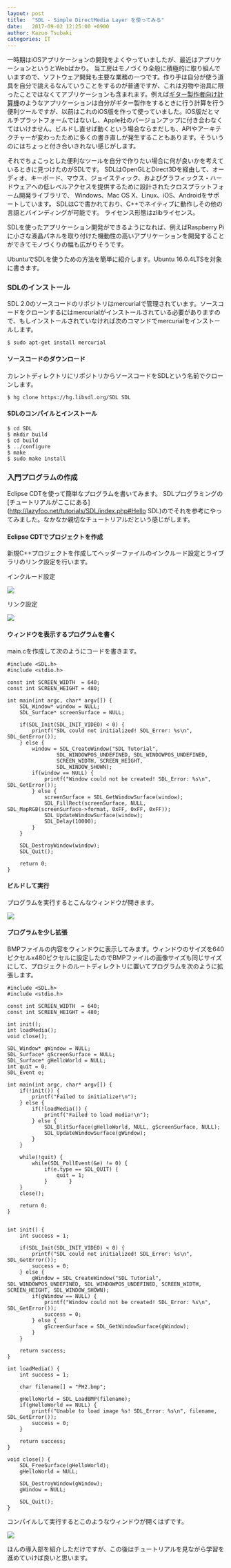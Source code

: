 ```yaml
---
layout: post
title:  "SDL - Simple DirectMedia Layer を使ってみる"
date:   2017-09-02 12:25:00 +0900
author: Kazuo Tsubaki
categories: IT
---
```

一時期はiOSアプリケーションの開発をよくやっていましたが、最近はアプリケーションというとWebばかり。
当工房はモノづくり全般に積極的に取り組んでいますので、ソフトウェア開発も主要な業務の一つです。作り手は自分が使う道具を自分で誂えるなんていうことをするのが普通ですが、これは刃物や治具に限ったことではなくてアプリケーションも含まれます。例えば[ギター製作者向け計算機](https://guitar-calc.herokuapp.com/)のようなアプリケーションは自分がギター製作をするときに行う計算を行う便利ツールですが、以前はこれのiOS版を作って使っていました。iOS版だとマルチプラットフォームではないし、Apple社のバージョンアップに付き合わなくてはいけません。ビルドし直せば動くという場合ならまだしも、APIやアーキテクチャーが変わったために多くの書き直しが発生することもあります。そういうのにはちょっと付き合いきれない感じがします。

それでちょこっとした便利なツールを自分で作りたい場合に何が良いかを考えているときに見つけたのがSDLです。
SDLはOpenGLとDirect3Dを経由して、オーディオ、キーボード、マウス、ジョイスティック、およびグラフィックス・ハードウェアへの低レベルアクセスを提供するために設計されたクロスプラットフォーム開発ライブラリで、
Windows、Mac OS X、Linux、iOS、Androidをサポートしています。
SDLはCで書かれており、C++でネイティブに動作しその他の言語とバインディングが可能です。
ライセンス形態はzlibライセンス。

SDLを使ったアプリケーション開発ができるようになれば、例えばRaspberry Piに小さな液晶パネルを取り付けた機動性の高いアプリケーションを開発することができてモノづくりの幅も広がりそうです。

UbuntuでSDLを使うための方法を簡単に紹介します。Ubuntu 16.0.4LTSを対象に書きます。


### SDLのインストール

SDL 2.0のソースコードのリポジトリはmercurialで管理されています。ソースコードをクローンするにはmercurialがインストールされている必要がありますので、もしインストールされていなければ次のコマンドでmercurialをインストールします。

	$ sudo apt-get install mercurial

#### ソースコードのダウンロード

カレントディレクトリにリポジトリからソースコードをSDLという名前でクローンします。

	$ hg clone https://hg.libsdl.org/SDL SDL

#### SDLのコンパイルとインストール

	$ cd SDL
	$ mkdir build
	$ cd build
	$ ../configure
	$ make
	$ sudo make install

### 入門プログラムの作成

Eclipse CDTを使って簡単なプログラムを書いてみます。
SDLプログラミングの[チュートリアルがここにある](http://lazyfoo.net/tutorials/SDL/index.php#Hello SDL)のでそれを参考にやってみました。なかなか親切なチュートリアルだという感じがします。

#### Eclipse CDTでプロジェクトを作成

新規C++プロジェクトを作成してヘッダーファイルのインクルード設定とライブラリのリンク設定を行います。

インクルード設定

![](/assets/post-images/include_setting.png)

リンク設定

![](/assets/post-images/link_setting.png)

#### ウィンドウを表示するプログラムを書く

main.cを作成して次のようにコードを書きます。

	#include <SDL.h>
	#include <stdio.h>

	const int SCREEN_WIDTH	= 640;
	const int SCREEN_HEIGHT	= 480;

	int main(int argc, char* argv[]) {
		SDL_Window* window = NULL;
		SDL_Surface* screenSurface = NULL;

		if(SDL_Init(SDL_INIT_VIDEO) < 0) {
			printf("SDL could not initialized! SDL_Error: %s\n", SDL_GetError());
		} else {
			window = SDL_CreateWindow("SDL Tutorial",
					SDL_WINDOWPOS_UNDEFINED, SDL_WINDOWPOS_UNDEFINED,
					SCREEN_WIDTH, SCREEN_HEIGHT,
					SDL_WINDOW_SHOWN);
			if(window == NULL) {
				printf("Window could not be created! SDL_Error: %s\n", SDL_GetError());
			} else {
				screenSurface = SDL_GetWindowSurface(window);
				SDL_FillRect(screenSurface, NULL, SDL_MapRGB(screenSurface->format, 0xFF, 0xFF, 0xFF));
				SDL_UpdateWindowSurface(window);
				SDL_Delay(10000);
			}
		}

		SDL_DestroyWindow(window);
		SDL_Quit();

		return 0;
	}


#### ビルドして実行

プログラムを実行するとこんなウィンドウが開きます。

![](/assets/post-images/my_first_window.png)

#### プログラムを少し拡張

BMPファイルの内容をウィンドウに表示してみます。ウィンドウのサイズを640ピクセルx480ピクセルに設定したのでBMPファイルの画像サイズも同じサイズにして、プロジェクトのルートディレクトリに置いてプログラムを次のように拡張します。

	#include <SDL.h>
	#include <stdio.h>

	const int SCREEN_WIDTH	= 640;
	const int SCREEN_HEIGHT	= 480;

	int init();
	int loadMedia();
	void close();

	SDL_Window* gWindow = NULL;
	SDL_Surface* gScreenSurface = NULL;
	SDL_Surface* gHelloWorld = NULL;
	int quit = 0;
	SDL_Event e;

	int main(int argc, char* argv[]) {
		if(!init()) {
			printf("Failed to initialize!\n");
		} else {
			if(!loadMedia()) {
				printf("Failed to load media!\n");
			} else {
				SDL_BlitSurface(gHelloWorld, NULL, gScreenSurface, NULL);
				SDL_UpdateWindowSurface(gWindow);
			}
		}

		while(!quit) {
			while(SDL_PollEvent(&e) != 0) {
				if(e.type == SDL_QUIT) {
					quit = 1;
				}		}
		}
		close();

		return 0;
	}


	int init() {
		int success = 1;

		if(SDL_Init(SDL_INIT_VIDEO) < 0) {
			printf("SDL could not initialized! SDL_Error: %s\n", SDL_GetError());
			success = 0;
		} else {
			gWindow = SDL_CreateWindow("SDL Tutorial", SDL_WINDOWPOS_UNDEFINED, SDL_WINDOWPOS_UNDEFINED, SCREEN_WIDTH, SCREEN_HEIGHT, SDL_WINDOW_SHOWN);
			if(gWindow == NULL) {
				printf("Window could not be created! SDL_Error: %s\n", SDL_GetError());
				success = 0;
			} else {
				gScreenSurface = SDL_GetWindowSurface(gWindow);
			}
		}

		return success;
	}

	int loadMedia() {
		int success = 1;

		char filename[] = "PH2.bmp";

		gHelloWorld = SDL_LoadBMP(filename);
		if(gHelloWorld == NULL) {
			printf("Unable to load image %s! SDL_Error: %s\n", filename, SDL_GetError());
			success = 0;
		}

		return success;
	}

	void close() {
		SDL_FreeSurface(gHelloWorld);
		gHelloWorld = NULL;

		SDL_DestroyWindow(gWindow);
		gWindow = NULL;

		SDL_Quit();
	}

コンパイルして実行するとこのようなウィンドウが開くはずです。

![](/assets/post-images/my_second_window.png)



ほんの導入部を紹介しただけですが、この後はチュートリアルを見ながら学習を進めていけば良いと思います。
